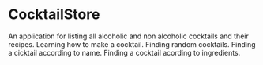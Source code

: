 # CocktailStore

An application for listing all alcoholic and non alcoholic cocktails and their recipes.
Learning how to make a cocktail.
Finding random cocktails.
Finding a cicktail according to name.
Finding a cocktail acording to ingredients.
